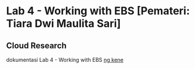 # Lab 4 - Working with EBS [Pemateri: Tiara Dwi Maulita Sari]
## Cloud Research
dokumentasi Lab 4 - Working with EBS [ng kene](https://docs.google.com/document/d/1eHhu55rrQZhKDEMuFCG3UiaN2lL8bA4IL-SCBT1VQCk/edit?usp=sharing)
